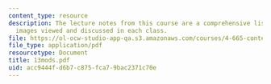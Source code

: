 ```yaml
---
content_type: resource
description: The lecture notes from this course are a comprehensive listing of the
  images viewed and discussed in each class.
file: https://ol-ocw-studio-app-qa.s3.amazonaws.com/courses/4-665-contemporary-architecture-and-critical-debate-spring-2002/acc9444fd6b7c875fca79bac2371c70e_13mods.pdf
file_type: application/pdf
resourcetype: Document
title: 13mods.pdf
uid: acc9444f-d6b7-c875-fca7-9bac2371c70e
---
```

